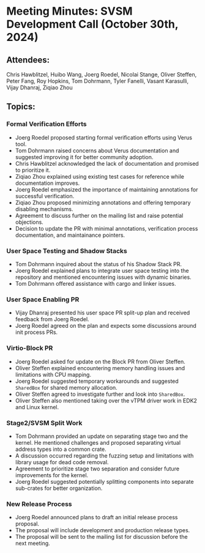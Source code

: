 # Meeting Minutes: SVSM Development Call (October 30th, 2024)

## Attendees:

Chris Hawblitzel, Huibo Wang, Joerg Roedel, Nicolai Stange, Oliver Steffen, Peter Fang, Roy Hopkins, Tom Dohrmann, Tyler Fanelli, Vasant Karasulli, Vijay Dhanraj, Ziqiao Zhou

## Topics:

### Formal Verification Efforts

* Joerg Roedel proposed starting formal verification efforts using Verus tool.
* Tom Dohrmann raised concerns about Verus documentation and suggested improving it for better community adoption.
* Chris Hawblitzel acknowledged the lack of documentation and promised to prioritize it.
* Ziqiao Zhou explained using existing test cases for reference while documentation improves.
* Joerg Roedel emphasized the importance of maintaining annotations for successful verification.
* Ziqiao Zhou proposed minimizing annotations and offering temporary disabling mechanisms.
* Agreement to discuss further on the mailing list and raise potential objections.
* Decision to update the PR with minimal annotations, verification process documentation, and maintainance pointers.

### User Space Testing and Shadow Stacks

* Tom Dohrmann inquired about the status of his Shadow Stack PR.
* Joerg Roedel explained plans to integrate user space testing into the repository and mentioned encountering issues with dynamic binaries.
* Tom Dohrmann offered assistance with cargo and linker issues.

### User Space Enabling PR

* Vijay Dhanraj presented his user space PR split-up plan and received feedback from Joerg Roedel.
* Joerg Roedel agreed on the plan and expects some discussions around init process PRs.

### Virtio-Block PR

* Joerg Roedel asked for update on the Block PR from Oliver Steffen.
* Oliver Steffen explained encountering memory handling issues and limitations with CPU mapping.
* Joerg Roedel suggested temporary workarounds and suggested `SharedBox` for shared memory allocation.
* Oliver Steffen agreed to investigate further and look into `SharedBox`.
* Oliver Steffen also mentioned taking over the vTPM driver work in EDK2 and Linux kernel.

### Stage2/SVSM Split Work

* Tom Dohrmann provided an update on separating stage two and the kernel. He mentioned challenges and proposed separating virtual address types into a common crate.
* A discussion occurred regarding the fuzzing setup and limitations with library usage for dead code removal.
* Agreement to prioritize stage two separation and consider future improvements for the kernel.
* Joerg Roedel suggested potentially splitting components into separate sub-crates for better organization.

### New Release Process

* Joerg Roedel announced plans to draft an initial release process proposal.
* The proposal will include development and production release types.
* The proposal will be sent to the mailing list for discussion before the next meeting.
